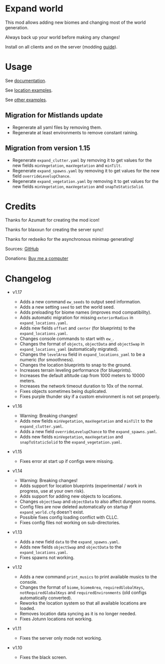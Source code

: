 # Expand world

This mod allows adding new biomes and changing most of the world generation.

Always back up your world before making any changes!

Install on all clients and on the server (modding [guide](https://youtu.be/L9ljm2eKLrk)).

# Usage

See [documentation](https://github.com/JereKuusela/valheim-expand_world/blob/main/README.md).

See [location examples](https://github.com/JereKuusela/valheim-expand_world/blob/main/examples_locations.md).

See [other examples](https://github.com/JereKuusela/valheim-expand_world/blob/main/examples.md).

## Migration for Mistlands update

- Regenerate all yaml files by removing them.
- Regenerate at least environments to remove constant raining.

## Migration from version 1.15

- Regenerate `expand_clutter.yaml` by removing it to get values for the new fields `minVegetation`, `maxVegetation` and `minTilt`.
- Regenerate `expand_spawns.yaml` by removing it to get values for the new field `overrideLevelupChance`.
- Regenerate `expand_vegetation.yaml` by removing it to get values for the new fields `minVegetation`, `maxVegetation` and `snapToStaticSolid`.

# Credits

Thanks for Azumatt for creating the mod icon!

Thanks for blaxxun for creating the server sync!

Thanks for redseiko for the asynchronous minimap generating!

Sources: [GitHub](https://github.com/JereKuusela/valheim-infinity_hammer)

Donations: [Buy me a computer](https://www.buymeacoffee.com/jerekuusela)

# Changelog

- v1.17
  - Adds a new command `ew_seeds` to output seed information.
  - Adds a new setting `seed` to set the world seed.
  - Adds preloading for biome names (improves mod compatibility).
  - Adds automatic migration for missing `exteriorRadius` in `expand_locations.yaml`.	
  - Adds new fields `offset` and `center` (for blueprints) to the `expand_locations.yaml`.
  - Changes console commands to start with `ew_`.
  - Changes the format of `objects`, `objectData` and `objectSwap` in `expand_locations_yaml` (automatically migrated).
  - Changes the `levelArea` field in `expand_locations_yaml` to be a numeric (for smoothness).
  - Changes the location blueprints to snap to the ground.
  - Increases terrain leveling performance (for blueprints).
  - Increases the default altitude cap from 1000 meters to 10000 meters.
  - Increases the network timeout duration to 10x of the normal.
  - Fixes objects sometimes being duplicated.
  - Fixes purple thunder sky if a custom environment is not set properly.

- v1.16
  - Warning: Breaking changes!
  - Adds new fields `minVegetation`, `maxVegetation` and `minTilt` to the `expand_clutter.yaml`.
  - Adds a new field `overrideLevelupChance` to the `expand_spawns.yaml`.
  - Adds new fields `minVegetation`, `maxVegetation` and `snapToStaticSolid` to the `expand_vegetation.yaml`.

- v1.15
  - Fixes error at start up if configs were missing.

- v1.14
  - Warning: Breaking changes!
  - Adds support for location blueprints (experimental / work in progress, use at your own risk).
  - Adds support for adding new objects to locations.
  - Changes `objectSwap` and `objectData` to also affect dungeon rooms.
  - Config files are now deleted automatically on startup if `expand_world.cfg` doesn't exist.
  - Possible fixes config loading conflict with CLLC.
  - Fixes config files not working on sub-directories.

- v1.13
  - Adds a new field `data` to the `expand_spawns.yaml`.
  - Adds new fields `objectSwap` and `objectData` to the `expand_locations.yaml`.
  - Fixes spawns not working.

- v1.12
  - Adds a new command `print_musics` to print available musics to the console.
  - Changes the format of `biome`, `biomeArea`, `requiredGlobalKeys`, `notRequiredGlobalKeys` and `requiredEnvironments` (old configs automatically converted).
  - Reworks the location system so that all available locations are loaded.
  - Removes location data syncing as it is no longer needed.
  - Fixes Jotunn locations not working.

- v1.11
  - Fixes the server only mode not working.

- v1.10
  - Fixes the black screen.
